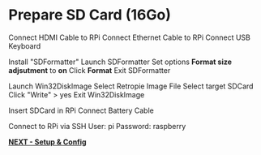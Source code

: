 # Prepare SD Card (16Go)

Connect HDMI Cable to RPi
Connect Ethernet Cable to RPi
Connect USB Keyboard

Install "SDFormatter"
Launch SDFormatter
Set options **Format size adjsutment** to **on**
Click **Format**
Exit SDFormatter

Launch Win32DiskImage
Select Retropie Image File
Select target SDCard
Click "Write" > yes
Exit Win32DiskImage

Insert SDCard in RPi
Connect Battery Cable

Connect to RPi via SSH
User: pi
Password: raspberry

[**NEXT - Setup & Config**](./II-setup_configuration.md)
